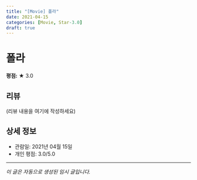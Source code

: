 ```yaml
---
title: "[Movie] 폴라"
date: 2021-04-15
categories: [Movie, Star-3.0]
draft: true
---
```


# 폴라

**평점:** ★ 3.0

## 리뷰

(리뷰 내용을 여기에 작성하세요)

## 상세 정보

- 관람일: 2021년 04월 15일
- 개인 평점: 3.0/5.0

---

*이 글은 자동으로 생성된 임시 글입니다.*
